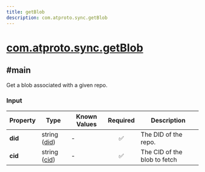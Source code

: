 ```yaml
---
title: getBlob
description: com.atproto.sync.getBlob
---
```


# [com.atproto.sync.getBlob](https://github.com/myConsciousness/atproto.dart/blob/main/lexicons/com/atproto/sync/getBlob.json)

## #main

Get a blob associated with a given repo.

### Input

| Property | Type | Known Values | Required | Description |
| --- | --- | --- | :---: | --- |
| **did** | string ([did](https://atproto.com/specs/did)) | - | ✅ | The DID of the repo. |
| **cid** | string ([cid](https://atproto.com/specs/repository#cid-formats)) | - | ✅ | The CID of the blob to fetch |

